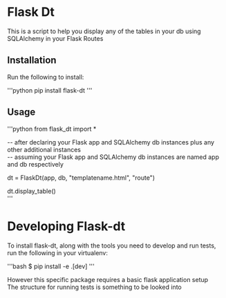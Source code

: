 # Flask Dt

This is a script to help you display any of the tables in your db using SQLAlchemy in your Flask Routes

## Installation

Run the following to install:

'''python
pip install flask-dt
'''

## Usage

'''python
from flask_dt import *

-- after declaring your Flask app and SQLAlchemy db instances plus any other additional instances  
-- assuming your Flask app and SQLAlchemy db instances are named app and db respectively  

dt = FlaskDt(app, db, "templatename.html", "route")

dt.display_table()  
'''

# Developing Flask-dt
To install flask-dt, along with the tools you need to develop and run tests, run the following
in your virtualenv:

'''bash
$ pip install -e .[dev]
'''

However this specific package requires a basic flask application setup  
The structure for running tests is something to be looked into
